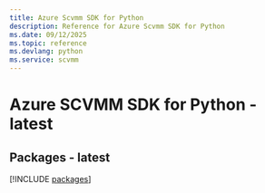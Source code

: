 ```yaml
---
title: Azure Scvmm SDK for Python
description: Reference for Azure Scvmm SDK for Python
ms.date: 09/12/2025
ms.topic: reference
ms.devlang: python
ms.service: scvmm
---
```

# Azure SCVMM SDK for Python - latest
## Packages - latest
[!INCLUDE [packages](scvmm-index.md)]